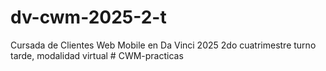 # dv-cwm-2025-2-t
Cursada de Clientes Web Mobile en Da Vinci 2025 2do cuatrimestre turno tarde, modalidad virtual
#   C W M - p r a c t i c a s  
 